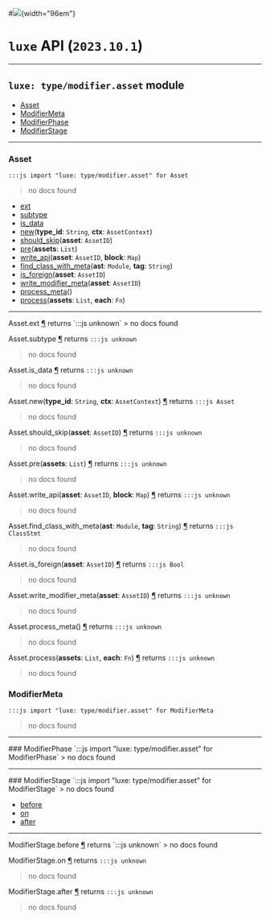 #![](../../../../../../images/luxe-dark.svg){width="96em"}

# `luxe` API (`2023.10.1`)  


---

## `luxe: type/modifier.asset` module

- [Asset](#asset)   
- [ModifierMeta](#modifiermeta)   
- [ModifierPhase](#modifierphase)   
- [ModifierStage](#modifierstage)   

---

### Asset
`:::js import "luxe: type/modifier.asset" for Asset`
> no docs found

- [ext](#Asset.ext)
- [subtype](#Asset.subtype)
- [is_data](#Asset.is_data)
- [new](#Asset.new+2)(**type_id**: `String`, **ctx**: `AssetContext`)
- [should_skip](#Asset.should_skip)(**asset**: `AssetID`)
- [pre](#Asset.pre)(**assets**: `List`)
- [write_api](#Asset.write_api+2)(**asset**: `AssetID`, **block**: `Map`)
- [find_class_with_meta](#Asset.find_class_with_meta+2)(**ast**: `Module`, **tag**: `String`)
- [is_foreign](#Asset.is_foreign)(**asset**: `AssetID`)
- [write_modifier_meta](#Asset.write_modifier_meta)(**asset**: `AssetID`)
- [process_meta](#Asset.process_meta)()
- [process](#Asset.process+2)(**assets**: `List`, **each**: `Fn`)

<hr/>
<endpoint module="luxe: type/modifier.asset" class="Asset" signature="ext"></endpoint>
<signature id="Asset.ext">Asset.ext
<a class="headerlink" href="#Asset.ext" title="Permanent link">¶</a></signature>
<span class='api_ret'>returns</span> `:::js unknown`
> no docs found   

<endpoint module="luxe: type/modifier.asset" class="Asset" signature="subtype"></endpoint>
<signature id="Asset.subtype">Asset.subtype
<a class="headerlink" href="#Asset.subtype" title="Permanent link">¶</a></signature>
<span class='api_ret'>returns</span> `:::js unknown`
> no docs found   

<endpoint module="luxe: type/modifier.asset" class="Asset" signature="is_data"></endpoint>
<signature id="Asset.is_data">Asset.is_data
<a class="headerlink" href="#Asset.is_data" title="Permanent link">¶</a></signature>
<span class='api_ret'>returns</span> `:::js unknown`
> no docs found   

<endpoint module="luxe: type/modifier.asset" class="Asset" signature="new(type_id : String, ctx : AssetContext)"></endpoint>
<signature id="Asset.new+2">Asset.new(**type_id**: `String`, **ctx**: `AssetContext`)
<a class="headerlink" href="#Asset.new+2" title="Permanent link">¶</a></signature>
<span class='api_ret'>returns</span> `:::js Asset`
> no docs found   

<endpoint module="luxe: type/modifier.asset" class="Asset" signature="should_skip(asset : AssetID)"></endpoint>
<signature id="Asset.should_skip">Asset.should_skip(**asset**: `AssetID`)
<a class="headerlink" href="#Asset.should_skip" title="Permanent link">¶</a></signature>
<span class='api_ret'>returns</span> `:::js unknown`
> no docs found   

<endpoint module="luxe: type/modifier.asset" class="Asset" signature="pre(assets : List)"></endpoint>
<signature id="Asset.pre">Asset.pre(**assets**: `List`)
<a class="headerlink" href="#Asset.pre" title="Permanent link">¶</a></signature>
<span class='api_ret'>returns</span> `:::js unknown`
> no docs found   

<endpoint module="luxe: type/modifier.asset" class="Asset" signature="write_api(asset : AssetID, block : Map)"></endpoint>
<signature id="Asset.write_api+2">Asset.write_api(**asset**: `AssetID`, **block**: `Map`)
<a class="headerlink" href="#Asset.write_api+2" title="Permanent link">¶</a></signature>
<span class='api_ret'>returns</span> `:::js unknown`
> no docs found   

<endpoint module="luxe: type/modifier.asset" class="Asset" signature="find_class_with_meta(ast : Module, tag : String)"></endpoint>
<signature id="Asset.find_class_with_meta+2">Asset.find_class_with_meta(**ast**: `Module`, **tag**: `String`)
<a class="headerlink" href="#Asset.find_class_with_meta+2" title="Permanent link">¶</a></signature>
<span class='api_ret'>returns</span> `:::js ClassStmt`
> no docs found   

<endpoint module="luxe: type/modifier.asset" class="Asset" signature="is_foreign(asset : AssetID)"></endpoint>
<signature id="Asset.is_foreign">Asset.is_foreign(**asset**: `AssetID`)
<a class="headerlink" href="#Asset.is_foreign" title="Permanent link">¶</a></signature>
<span class='api_ret'>returns</span> `:::js Bool`
> no docs found   

<endpoint module="luxe: type/modifier.asset" class="Asset" signature="write_modifier_meta(asset : AssetID)"></endpoint>
<signature id="Asset.write_modifier_meta">Asset.write_modifier_meta(**asset**: `AssetID`)
<a class="headerlink" href="#Asset.write_modifier_meta" title="Permanent link">¶</a></signature>
<span class='api_ret'>returns</span> `:::js unknown`
> no docs found   

<endpoint module="luxe: type/modifier.asset" class="Asset" signature="process_meta()"></endpoint>
<signature id="Asset.process_meta">Asset.process_meta()
<a class="headerlink" href="#Asset.process_meta" title="Permanent link">¶</a></signature>
<span class='api_ret'>returns</span> `:::js unknown`
> no docs found   

<endpoint module="luxe: type/modifier.asset" class="Asset" signature="process(assets : List, each : Fn)"></endpoint>
<signature id="Asset.process+2">Asset.process(**assets**: `List`, **each**: `Fn`)
<a class="headerlink" href="#Asset.process+2" title="Permanent link">¶</a></signature>
<span class='api_ret'>returns</span> `:::js unknown`
> no docs found   

### ModifierMeta
`:::js import "luxe: type/modifier.asset" for ModifierMeta`
> no docs found


<hr/>
### ModifierPhase
`:::js import "luxe: type/modifier.asset" for ModifierPhase`
> no docs found


<hr/>
### ModifierStage
`:::js import "luxe: type/modifier.asset" for ModifierStage`
> no docs found

- [before](#ModifierStage.before)
- [on](#ModifierStage.on)
- [after](#ModifierStage.after)

<hr/>
<endpoint module="luxe: type/modifier.asset" class="ModifierStage" signature="before"></endpoint>
<signature id="ModifierStage.before">ModifierStage.before
<a class="headerlink" href="#ModifierStage.before" title="Permanent link">¶</a></signature>
<span class='api_ret'>returns</span> `:::js unknown`
> no docs found   

<endpoint module="luxe: type/modifier.asset" class="ModifierStage" signature="on"></endpoint>
<signature id="ModifierStage.on">ModifierStage.on
<a class="headerlink" href="#ModifierStage.on" title="Permanent link">¶</a></signature>
<span class='api_ret'>returns</span> `:::js unknown`
> no docs found   

<endpoint module="luxe: type/modifier.asset" class="ModifierStage" signature="after"></endpoint>
<signature id="ModifierStage.after">ModifierStage.after
<a class="headerlink" href="#ModifierStage.after" title="Permanent link">¶</a></signature>
<span class='api_ret'>returns</span> `:::js unknown`
> no docs found   

